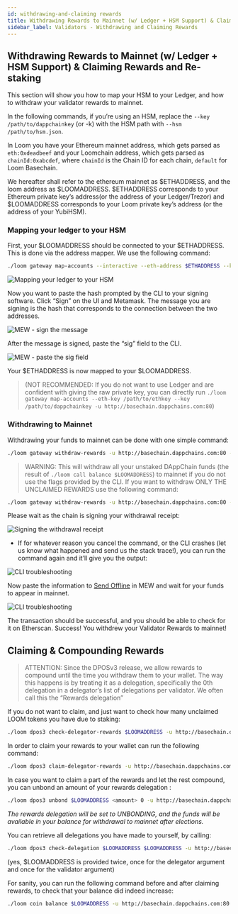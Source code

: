 ```yaml
---
id: withdrawing-and-claiming rewards
title: Withdrawing Rewards to Mainnet (w/ Ledger + HSM Support) & Claiming Rewards and Re-staking
sidebar_label: Validators - Withdrawing and Claiming Rewards
---
```


## Withdrawing Rewards to Mainnet (w/ Ledger + HSM Support) & Claiming Rewards and Re-staking

This section will show you how to map your HSM to your Ledger, and how to withdraw your validator rewards to mainnet.

In the following commands, if you’re using an HSM, replace the `--key /path/to/dappchainkey` (or -k) with the HSM path with `--hsm /path/to/hsm.json`.


In Loom you have your Ethereum mainnet address, which gets parsed as `eth:0xdeadbeef` and your Loomchain address, which gets parsed as `chainId:0xabcdef`, where `chainId` is the Chain ID for each chain, `default` for Loom Basechain.

We hereafter shall refer to the ethereum mainnet as $ETHADDRESS, and the loom address as $LOOMADDRESS. $ETHADDRESS corresponds to your Ethereum private key’s address(or the address of your Ledger/Trezor) and $LOOMADDRESS corresponds to your Loom private key’s address (or the address of your YubiHSM).

### Mapping your ledger to your HSM

First, your $LOOMADDRESS should be connected to your $ETHADDRESS. This is done via the address mapper. We use the following command:

```bash
./loom gateway map-accounts --interactive --eth-address $ETHADDRESS --key /path/to/dappchainkey -u http://basechain.dappchains.com:80
```

![Mapping your ledger to your HSM](/developers/img/mapping-your-ledger-to-your-hsm.png)

Now you want to paste the hash prompted by the CLI to your signing software. Click “Sign” on the UI and Metamask. The message you are signing is the hash that corresponds to the connection between the two addresses.

![MEW - sign the message](/developers/img/mew-sign.png)

After the message is signed, paste the “sig” field to the CLI.

![MEW - paste the sig field](/developers/img/paste-the-sig-field.png)

Your $ETHADDRESS is now mapped to your $LOOMADDRESS. 

> (NOT RECOMMENDED: If you do not want to use Ledger and are confident with giving the raw private key, you can directly run  `./loom gateway map-accounts --eth-key /path/to/ethkey --key /path/to/dappchainkey -u http://basechain.dappchains.com:80`)

### Withdrawing to Mainnet

Withdrawing your funds to mainnet can be done with one simple command:

```bash
./loom gateway withdraw-rewards -u http://basechain.dappchains.com:80 --chain default --key /path/to/dappchainkey
````

> WARNING: This will withdraw all your unstaked DAppChain funds (the result of `./loom call balance $LOOMADDRESS`) to mainnet if you do not use the flags provided by the CLI. If you want to withdraw ONLY THE UNCLAIMED REWARDS use the following command:

```bash
./loom gateway withdraw-rewards -u http://basechain.dappchains.com:80 --chain default --key /path/to/dappchainkey --only-rewards
```

Please wait as the chain is signing your withdrawal receipt:

![Signing the withdrawal receipt](/developers/img/signing-the-withdrawal-receipt.png)

- If for whatever reason you cancel the command, or the CLI crashes (let us know what happened and send us the stack trace!), you can run the command again and it’ll give you the output:

![CLI troubleshooting](/developers/img/cli-troubleshooting.png)

Now paste the information to [Send Offline](https://www.myetherwallet.com/interface/send-offline) in MEW and wait for your funds to appear in mainnet.

![CLI troubleshooting](/developers/img/send-offline.png)

The transaction should be successful, and you should be able to check for it on Etherscan.
Success! You withdrew your Validator Rewards to mainnet!


## Claiming & Compounding Rewards

> ATTENTION: Since the DPOSv3 release, we allow rewards to compound until the time you withdraw them to your wallet. The way this happens is by treating it as a delegation, specifically the 0th delegation in a delegator’s list of delegations per validator. We often call this the “Rewards delegation” 

If you do not want to claim, and just want to check how many unclaimed LOOM tokens you have due to staking:

```bash
./loom dpos3 check-delegator-rewards $LOOMADDRESS -u http://basechain.dappchains.com:80 --key /path/to/dappchainkey --chain default
```

In order to claim your rewards to your wallet can run the following command:

```bash
./loom dpos3 claim-delegator-rewards -u http://basechain.dappchains.com:80 --key /path/to/dappchainkey --chain default
```

In case you want to claim a part of the rewards and let the rest compound, you can unbond an amount of your rewards delegation :

```bash
./loom dpos3 unbond $LOOMADDRESS <amount> 0 -u http://basechain.dappchains.com:80 --key /path/to/dappchainkey --chain default
```

_The rewards delegation will be set to UNBONDING, and the funds will be available in your balance for withdrawal to mainnet after elections._

You can retrieve all delegations you have made to yourself, by calling:

```bash
./loom dpos3 check-delegation $LOOMADDRESS $LOOMADDRESS -u http://basechain.dappchains.com:80 --key /path/to/dappchainkey --chain default
```

(yes, $LOOMADDRESS is provided twice, once for the delegator argument and once for the validator argument)

For sanity, you can run the following command before and after claiming rewards, to check that your balance did indeed increase:

```bash
./loom coin balance $LOOMADDRESS -u http://basechain.dappchains.com:80 --key /path/to/dappchainkey --chain default
```

